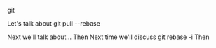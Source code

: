 git

Let's talk about git pull --rebase

Next we'll talk about...
Then
Next time we'll discuss git rebase -i
Then
